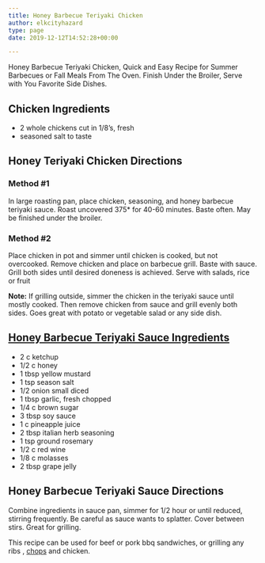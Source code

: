 ```yaml
---
title: Honey Barbecue Teriyaki Chicken
author: elkcityhazard
type: page
date: 2019-12-12T14:52:28+00:00

---
```

Honey Barbecue Teriyaki Chicken, Quick and Easy Recipe for Summer Barbecues or Fall Meals From The Oven. Finish Under the Broiler, Serve with You Favorite Side Dishes.

## Chicken Ingredients

  * 2 whole chickens cut in 1/8&#8217;s, fresh
  * seasoned salt to taste

## Honey Teriyaki Chicken Directions

### Method #1

In large roasting pan, place chicken, seasoning, and honey barbecue teriyaki sauce. Roast uncovered 375* for 40-60 minutes. Baste often. May be finished under the broiler.

### Method #2

Place chicken in pot and simmer until chicken is cooked, but not overcooked. Remove chicken and place on barbecue grill. Baste with sauce. Grill both sides until desired doneness is achieved. Serve with salads, rice or fruit

**Note:** If grilling outside, simmer the chicken in the teriyaki sauce until mostly cooked. Then remove chicken from sauce and grill evenly both sides. Goes great with potato or vegetable salad or any side dish.

## <a href="/wordpress/grilling-cookouts-and-barbecues/easy-teriyaki-sauce-recipe/" rel="noopener noreferrer" target="_blank">Honey Barbecue Teriyaki Sauce Ingredients</a>

  * 2 c ketchup
  * 1/2 c honey
  * 1 tbsp yellow mustard
  * 1 tsp season salt
  * 1/2 onion small diced
  * 1 tbsp garlic, fresh chopped
  * 1/4 c brown sugar
  * 3 tbsp soy sauce
  * 1 c pineapple juice
  * 2 tbsp italian herb seasoning
  * 1 tsp ground rosemary
  * 1/2 c red wine
  * 1/8 c molasses
  * 2 tbsp grape jelly

## Honey Barbecue Teriyaki Sauce Directions

Combine ingredients in sauce pan, simmer for 1/2 hour or until reduced, stirring frequently. Be careful as sauce wants to splatter. Cover between stirs. Great for grilling.

This recipe can be used for beef or pork bbq sandwiches, or grilling any ribs , <a href="/wordpress/recipes-from-friends/kathys-moist-and-juicy-pork-chops/" rel="noopener noreferrer" target="_blank">chops</a> and chicken.